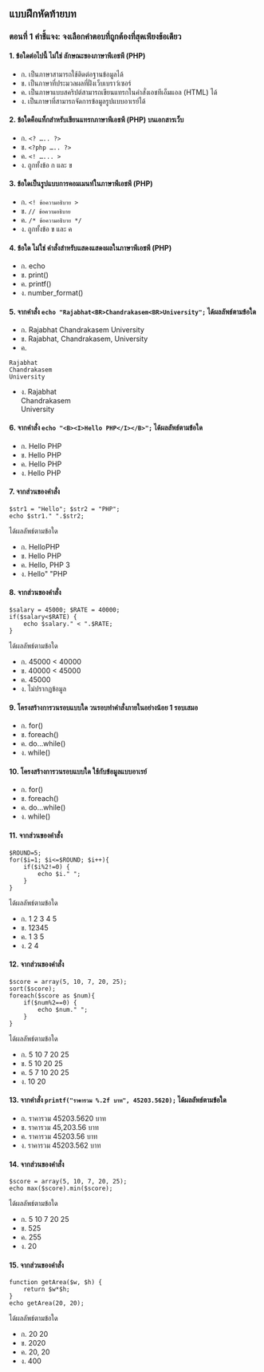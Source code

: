 ## แบบฝึกหัดท้ายบท
### ตอนที่ 1 คำชี้แจง: จงเลือกคำตอบที่ถูกต้องที่สุดเพียงข้อเดียว

#### 1.	ข้อใดต่อไปนี้ ไม่ใช่ ลักษณะของภาษาพีเอชพี (PHP)
* ก. เป็นภาษาสามารถใช้ติดต่อฐานข้อมูลได้			
* ข. เป็นภาษาที่ประมวลผลที่ฝั่งเว็บเบราว์เซอร์
* ค. เป็นภาษาแบบสคริปต์สามารถเขียนแทรกในคำสั่งเอชทีเอ็มแอล (HTML) ได้
* ง. เป็นภาษาที่สามารถจัดการข้อมูลรูปแบบอาเรย์ได้
#### 2.	ข้อใดคือแท็กสำหรับเขียนแทรกภาษาพีเอชพี (PHP) บนเอกสารเว็บ
* ก. ```<? ….. ?>```			
* ข. ```<?php ….. ?>```
* ค. ```<! …... >```			
* ง. ถูกทั้งข้อ ก และ ข
#### 3.	ข้อใดเป็นรูปแบบการคอมเมนท์ในภาษาพีเอชพี (PHP)
* ก. ```<! ข้อความอธิบาย >```		
* ข. ```// ข้อความอธิบาย```
* ค. ```/* ข้อความอธิบาย */```	
* ง. ถูกทั้งข้อ ข และ ค
#### 4.	ข้อใด ไม่ใช่ คำสั่งสำหรับแสดงแสดงผลในภาษาพีเอชพี (PHP)
* ก. echo				
* ข. print()
* ค. printf()				
* ง. number_format()
#### 5.	จากคำสั่ง ```echo "Rajabhat<BR>Chandrakasem<BR>University";``` ได้ผลลัพธ์ตามข้อใด
* ก. Rajabhat Chandrakasem University	
* ข. Rajabhat, Chandrakasem, University
* ค.  
```
Rajabhat 
Chandrakasem 
University
```
* ง. Rajabhat<BR>Chandrakasem<BR>University
#### 6.	จากคำสั่ง ```echo "<B><I>Hello PHP</I></B>";``` ได้ผลลัพธ์ตามข้อใด
* ก. Hello PHP				
* ข. Hello PHP
* ค. Hello PHP				
* ง. Hello PHP
#### 7.	จากส่วนของคำสั่ง
```
$str1 = "Hello"; $str2 = "PHP";
echo $str1." ".$str2;
```
ได้ผลลัพธ์ตามข้อใด
* ก. HelloPHP				
* ข. Hello PHP
* ค. Hello, PHP				3
* ง. Hello" "PHP
#### 8.	จากส่วนของคำสั่ง
```
$salary = 45000; $RATE = 40000;
if($salary<$RATE) {
    echo $salary." < ".$RATE;
}
```
ได้ผลลัพธ์ตามข้อใด
* ก. 45000 < 40000			
* ข. 40000 < 45000
* ค. 45000				
* ง. ไม่ปรากฏข้อมูล
#### 9.	โครงสร้างการวนรอบแบบใด วนรอบทำคำสั่งภายในอย่างน้อย 1 รอบเสมอ
* ก. for()					
* ข. foreach()
* ค. do…while()				
* ง. while()
#### 10. โครงสร้างการวนรอบแบบใด ใช้กับข้อมูลแบบอาเรย์
* ก. for()					
* ข. foreach()
* ค. do…while()				
* ง. while()
#### 11. จากส่วนของคำสั่ง
```
$ROUND=5;
for($i=1; $i<=$ROUND; $i++){
    if($i%2!=0) {
        echo $i." ";
    }
}
```
ได้ผลลัพธ์ตามข้อใด
* ก. 1 2 3 4 5				
* ข. 12345 
* ค. 1 3 5				
* ง. 2 4
#### 12. จากส่วนของคำสั่ง
```
$score = array(5, 10, 7, 20, 25);
sort($score);
foreach($score as $num){
	if($num%2==0) {
   		echo $num." ";
	}
}
```
ได้ผลลัพธ์ตามข้อใด
* ก. 5 10 7 20 25			
* ข. 5 10 20 25
* ค. 5 7 10 20 25			
* ง. 10 20
#### 13. จากคำสั่ง ```printf("ราคารวม %.2f บาท", 45203.5620);``` ได้ผลลัพธ์ตามข้อใด
* ก. ราคารวม 45203.5620 บาท	
* ข. ราคารวม 45,203.56 บาท
* ค. ราคารวม 45203.56 บาท		
* ง. ราคารวม 45203.562 บาท
#### 14. จากส่วนของคำสั่ง
```
$score = array(5, 10, 7, 20, 25);
echo max($score).min($score);
```
ได้ผลลัพธ์ตามข้อใด
* ก. 5 10 7 20 25			
* ข. 525
* ค. 255					
* ง. 20
#### 15. จากส่วนของคำสั่ง
```
function getArea($w, $h) {
  	return $w*$h;
}
echo getArea(20, 20);
```
ได้ผลลัพธ์ตามข้อใด
* ก. 20 20				
* ข. 2020
* ค. 20, 20				
* ง. 400